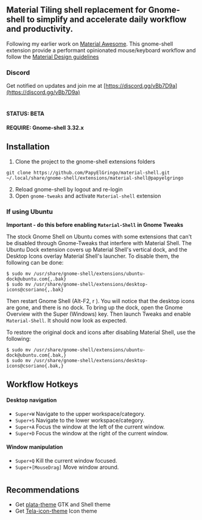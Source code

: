 ## Material Tiling shell replacement for Gnome-shell to simplify and accelerate daily workflow and productivity.

Following my earlier work on [Material Awesome](https://github.com/PapyElGringo/material-awesome). This gnome-shell extension provide a performant opinionated mouse/keyboard workflow and follow the [Material Design guidelines](https://material.io)

### Discord
Get notified on updates and join me at [https://discord.gg/vBb7D9a](https://discord.gg/vBb7D9a)
#
#### STATUS: BETA
#### REQUIRE: Gnome-shell 3.32.x

## Installation
1) Clone the project to the gnome-shell extensions folders
```
git clone https://github.com/PapyElGringo/material-shell.git ~/.local/share/gnome-shell/extensions/material-shell@papyelgringo
```
2) Reload gnome-shell by logout and re-login
3) Open `gnome-tweaks` and activate `Material-shell` extension

### If using Ubuntu

**Important - do this before enabling `Material-Shell` in Gnome Tweaks**

The stock Gnome Shell on Ubuntu comes with some extensions that can't be disabled through Gnome-Tweaks that interfere with Material Shell. The Ubuntu Dock extension covers up Material Shell's vertical dock, and the Desktop Icons overlay Material Shell's launcher. To disable them, the following can be done:

```shell
$ sudo mv /usr/share/gnome-shell/extensions/ubuntu-dock@ubuntu.com{,.bak}
$ sudo mv /usr/share/gnome-shell/extensions/desktop-icons@csoriano{,.bak}
```

Then restart Gnome Shell (Alt-F2, r <enter>). You will notice that the desktop icons are gone, and there is no dock. To bring up the dock, open the Gnome Overview with the Super (Windows) key. Then launch Tweaks and enable `Material-Shell`. It should now look as expected.
  
To restore the original dock and icons after disabling Material Shell, use the following: 

```shell
$ sudo mv /usr/share/gnome-shell/extensions/ubuntu-dock@ubuntu.com{.bak,}
$ sudo mv /usr/share/gnome-shell/extensions/desktop-icons@csoriano{.bak,}
```


## Workflow Hotkeys
#### Desktop navigation
* `Super+W` Navigate to the upper workspace/category.
* `Super+S` Navigate to the lower workspace/category.
* `Super+A` Focus the window at the left of the current window.
* `Super+D` Focus the window at the right of the current window.

#### Window manipulation
* `Super+Q` Kill the current window focused.
* `Super+[MouseDrag]` Move window around.

#
## Recommendations
* Get [plata-theme](https://gitlab.com/tista500/plata-theme) GTK and Shell theme 
* Get [Tela-icon-theme](https://github.com/vinceliuice/Tela-icon-theme) Icon theme
